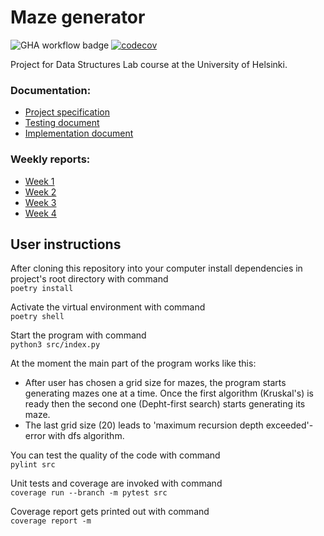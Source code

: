# Maze generator

![GHA workflow badge](https://github.com/laurelcrelia/data-structures-lab/workflows/CI/badge.svg)
[![codecov](https://codecov.io/gh/laurelcrelia/data-structures-lab/branch/main/graph/badge.svg?token=XSGKMVPU1C)](https://codecov.io/gh/laurelcrelia/data-structures-lab)

Project for Data Structures Lab course at the University of Helsinki.

### Documentation:
- [Project specification](https://github.com/laurelcrelia/data-structures-lab/blob/main/documentation/project-specification.md)
- [Testing document](https://github.com/laurelcrelia/data-structures-lab/blob/main/documentation/testing_document.md)
- [Implementation document](https://github.com/laurelcrelia/data-structures-lab/blob/main/documentation/implementation_document.md)

### Weekly reports:
- [Week 1](https://github.com/laurelcrelia/data-structures-lab/blob/main/documentation/weekly_reports/week1.md)
- [Week 2](https://github.com/laurelcrelia/data-structures-lab/blob/main/documentation/weekly_reports/week2.md)
- [Week 3](https://github.com/laurelcrelia/data-structures-lab/blob/main/documentation/weekly_reports/week3.md)
- [Week 4](https://github.com/laurelcrelia/data-structures-lab/blob/main/documentation/weekly_reports/week4.md)

## User instructions

After cloning this repository into your computer install dependencies in project's root directory with command    
`poetry install`    
    
Activate the virtual environment with command   
`poetry shell`    
    
Start the program with command    
`python3 src/index.py`    
    
At the moment the main part of the program works like this:
- After user has chosen a grid size for mazes, the program starts generating mazes one at a time.
Once the first algorithm (Kruskal's) is ready then the second one (Depht-first search) starts generating its maze.
- The last grid size (20) leads to 'maximum recursion depth exceeded'- error with dfs algorithm.

You can test the quality of the code with command   
`pylint src`    

Unit tests and coverage are invoked with command    
`coverage run --branch -m pytest src`   

Coverage report gets printed out with command   
`coverage report -m`    
 

